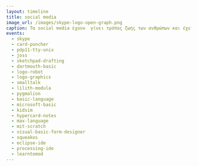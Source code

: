```yaml
---
layout: timeline 
title: social media 
image_url: /images/skype-logo-open-graph.png
caption: Tα social media έχουν  γίνει τρόπος ζωής των ανθρώπων και έχει διυεκολύνει κατα πολύ την καθημερονότητα μας .
events:
  - skype
  - card-puncher
  - pdp11-tty-unix
  - joss
  - sketchpad-drafting
  - dartmouth-basic
  - logo-robot
  - logo-graphics
  - smalltalk
  - lilith-modula
  - pygmalion
  - basic-language
  - microsoft-basic
  - kidsim
  - hypercard-notes
  - max-language
  - mit-scratch
  - visual-basic-form-designer
  - squeakos
  - eclipse-ide
  - processing-ide 
  - learntomod
---
```

